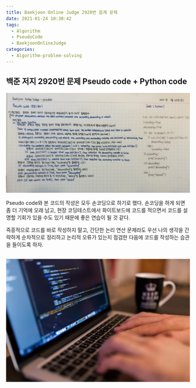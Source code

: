 ```yaml
---
title: Baekjoon Online Judge 2920번 음계 문제
date: 2021-01-24 10:30:42
tags:
  - Algorithm
  - PseudoCode
  - BaekjoonOnlineJudge
categories:
  - Algorithm-problem-solving
---
```


## 백준 저지 2920번 문제 Pseudo code + Python code

![](/images/post_images/210124_baekjoon_2920.JPG)

Pseudo code와 본 코드의 작성은 모두 손코딩으로 하기로 했다. 손코딩을 하게 되면 좀 더 기억에 오래 남고, 현장 코딩테스트에서 화이트보드에 코드를 적으면서 코드를 설명할 기회가 있을 수도 있기 때문에 좋은 연습이 될 것 같다.

즉흥적으로 코드를 바로 작성하지 말고, 간단한 논리 연산 문제라도 우선 나의 생각을 간략하게 순차적으로 정리하고 논리적 오류가 있는지 점검한 다음에 코드를 작성하는 습관을 들이도록 하자.

## ![](/images/post_images/210124_developer.jpg)

  <!-- more -->
